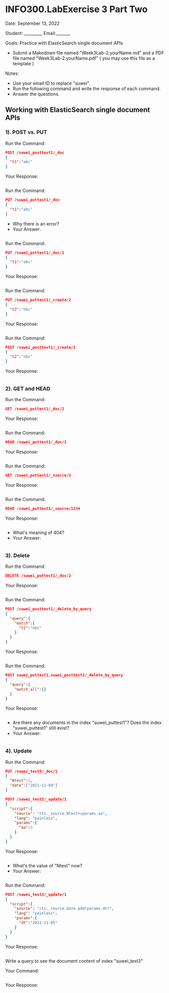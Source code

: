 # INFO300.LabExercise 3 Part Two
Date: September 13, 2022

Student: _________   Email:_______

Goals: Practice with ElasticSearch single document APIs

+ Submit a Makedown file named "Week3Lab-2.yourName.md" and a PDF file named "Week3Lab-2.yourName.pdf" 
 ( you may use this file as a template ) 

Notes:
+ Use your email ID to replace "suwei".
+ Run the following command and write the response of each command.
+ Answer the questions.

## Working with ElasticSearch single document APIs

###  1). POST vs. PUT

Run the Command:
```json
POST /suwei_posttest1/_doc
{
  "t1":"abc"
}
```
Your Response:
```json

```

Run the Command:
```json
PUT /suwei_puttest1/_doc
{
  "t1":"abc"
}
```
+ Why there is an error?
+ Your Answer:
```text

```
Run the Command:
```json
PUT /suwei_puttest1/_doc/1
{
  "t1":"abc"
}
```
Your Response:
```json

```

Run the Command:
```json
PUT /suwei_puttest1/_create/2
{
  "t2":"nbc"
}
```
Your Response:
```json

```
Run the Command:
```json
POST /suwei_posttest1/_create/2
{
  "t2":"nbc"
}
```
Your Response:
```json

```

### 2). GET and HEAD


Run the Command:
```json
GET /suwei_puttest1/_doc/2
```
Your Response:
```json

```
Run the Command:
```json
HEAD /suwei_puttest1/_doc/2
```
Your Response:
```json

```

Run the Command:
```json
GET /suwei_puttest1/_source/2
```
Your Response:
```json

```

Run the Command:
```json
HEAD /suwei_puttest1/_source/1234
```
Your Response:
```json

```
+ What's meaning of 404?
+ Your Answer:
```text

```

### 3). Delete

Run the Command:
```json
DELETE /suwei_puttest1/_doc/2 
```
Your Response:
```json

```

Run the Command:
```json
POST /suwei_posttest1/_delete_by_query
{
  "query":{
    "match":{
      "t2":"nbc"
    }
  }
}
```
Your Response:
```json

```

Run the Command:
```json
POST suwei_puttest1,suwei_posttest2/_delete_by_query
{
  "query":{
    "match_all":{}
  }
}
```
Your Response:
```json

```
+ Are there any documents in the index "suwei_puttest1"? Does the index "suwei_puttest1" still exist?
+ Your Answer:
```text

```

### 4). Update

Run the Command:
```json
PUT /suwei_test3/_doc/1
{
  "Ntest":1,
  "date":["2021-11-04"]
}

POST /suwei_test3/_update/1
{
  "script":{
    "source": "ctx._source.Ntest+=params.aa",
    "lang": "painless", 
    "params":{
      "aa":3
    }
  }
}
```
Your Response:
```json

```
+ What's the value of "Ntest" now?
+ Your Answer:
```text

```

Run the Command:
```json
POST /suwei_test3/_update/1
{
  "script":{
    "source": "ctx._source.date.add(params.dt)",
    "lang": "painless", 
    "params":{
      "dt":"2021-11-05"
    }
  }
}
```
Your Response:
```json

```
Write a query to see the document content of index "suwei_test3"

Your Command:
```json

```
Your Response:
```json

```
